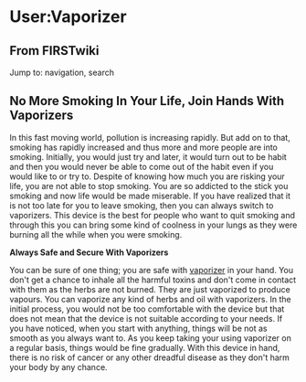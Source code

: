 # User:Vaporizer

## From FIRSTwiki

Jump to: navigation, search

## No More Smoking In Your Life, Join Hands With Vaporizers

In this fast moving world, pollution is increasing rapidly. But add on to that, smoking has rapidly increased and thus more and more people are into smoking. Initially, you would just try and later, it would turn out to be habit and then you would never be able to come out of the habit even if you would like to or try to. Despite of knowing how much you are risking your life, you are not able to stop smoking. You are so addicted to the stick you smoking and now life would be made miserable. If you have realized that it is not too late for you to leave smoking, then you can always switch to vaporizers. This device is the best for people who want to quit smoking and through this you can bring some kind of coolness in your lungs as they were burning all the while when you were smoking.

**Always Safe and Secure With Vaporizers**

You can be sure of one thing; you are safe with [vaporizer](http://www.vapir.com/ "http://www.vapir.com/") in your hand. You don't get a chance to inhale all the harmful toxins and don't come in contact with them as the herbs are not burned. They are just vaporized to produce vapours. You can vaporize any kind of herbs and oil with vaporizers. In the initial process, you would not be too comfortable with the device but that does not mean that the device is not suitable according to your needs. If you have noticed, when you start with anything, things will be not as smooth as you always want to. As you keep taking your using vaporizer on a regular basis, things would be fine gradually. With this device in hand, there is no risk of cancer or any other dreadful disease as they don't harm your body by any chance.

